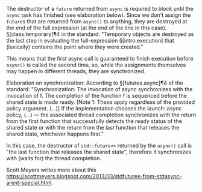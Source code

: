 The destructor of a `future` returned from `async` is required to block until the `async` task has finished (see elaboration below). Since we don't assign the `future`s that are returned from `async()` to anything, they are destroyed at the end of the full expression (at the end of the line in this case). §[class.temporary]¶4 in the standard: "Temporary objects are destroyed as the last step in evaluating the full-expression §[intro.execution] that (lexically) contains the point where they were created."

This means that the first async call is guaranteed to finish execution before `async()` is called the second time, so, while the assignments themselves may happen in different threads, they are synchronized.

Elaboration on synchronization:
According to §[futures.async]¶4 of the standard:
"Synchronization: The invocation of async synchronizes with the invocation of f. The completion of the function f is sequenced before the shared state is made ready.
[Note 1: These apply regardless of the provided policy argument. (...)]
If the implementation chooses the launch::async policy,
(...)
— the associated thread completion synchronizes with the return from the first function that successfully detects the ready status of the shared state or with the return from the last function that releases the shared state, whichever happens first."

In this case, the destructor of `std::future<>` returned by the `async()` call is "the last function that releases the shared state", therefore it synchronizes with (waits for) the thread completion.

Scott Meyers writes more about this <https://scottmeyers.blogspot.com/2013/03/stdfutures-from-stdasync-arent-special.html>.